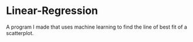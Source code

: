 # Linear-Regression
A program I made that uses machine learning to find the line of best fit of a scatterplot.
